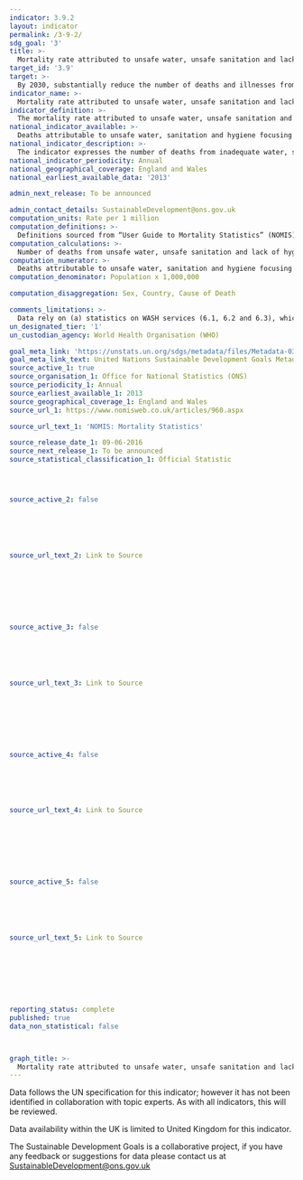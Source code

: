 ```yaml
---
indicator: 3.9.2
layout: indicator
permalink: /3-9-2/
sdg_goal: '3'
title: >-
  Mortality rate attributed to unsafe water, unsafe sanitation and lack of hygiene (exposure to unsafe Water, Sanitation and Hygiene for All (WASH) services)
target_id: '3.9'
target: >-
  By 2030, substantially reduce the number of deaths and illnesses from hazardous chemicals and air, water and soil pollution and contamination
indicator_name: >-
  Mortality rate attributed to unsafe water, unsafe sanitation and lack of hygiene (exposure to unsafe Water, Sanitation and Hygiene for All (WASH) services)
indicator_definition: >-
  The mortality rate attributed to unsafe water, unsafe sanitation and lack of hygiene (exposure to unsafe Water, Sanitation and Hygiene for All (WASH) services) as defined as the number of deaths from unsafe water, unsafe sanitation and lack of hygiene (exposure to unsafe WASH services) in a year, divided by the population, and multiplied by 1,000,000.
national_indicator_available: >-
  Deaths attributable to unsafe water, sanitation and hygiene focusing on inadequate WASH services, expressed per 1,000,000 population.
national_indicator_description: >-
  The indicator expresses the number of deaths from inadequate water, sanitation and hygiene (with focus on WASH services) which could be prevented by improving those services and practices. It is based on both the WASH service provision in the country, as well as the related health outcomes, and therefore provides important information on the actual disease caused by the risks measured in 6.1, 6.2 and 6.3.
national_indicator_periodicity: Annual
national_geographical_coverage: England and Wales
national_earliest_available_data: '2013'

admin_next_release: To be announced

admin_contact_details: SustainableDevelopment@ons.gov.uk
computation_units: Rate per 1 million
computation_definitions: >-
  Definitions sourced from “User Guide to Mortality Statistics” (NOMIS)  Base populations: The population estimates used to calculate mortality rates are mid-year estimates of the resident population of England and Wales based on the Census of Population. Our mid-year population estimates are updated figures using the most recent census, allowing for births, deaths, net migration and ageing of the population.  The population estimates used are the most up-to-date when rates are produced. The specific population estimates used to calculate rates are detailed alongside published tables. Sometimes it is necessary to revise mortality rates following population estimate revisions. Any revisions to mortality rates are footnoted on tables. Further information on population estimates, and their methodology is available.  Final cause of death: The conditions mentioned on the death certificate are used to derive an underlying cause of death. In some cases, more information on cause of death may become available at a later stage after the death has been registered, such that the underlying cause may be subsequently amended. Around 0.1% of deaths have their underlying cause amended (Table 6). This amended or final cause is used in mortality statistics. Sometimes the later information becomes available only after the annual extract has been taken. Users with access to individual records of deaths as shown in the public record (which is never amended) may consequently find some differences with published statistics.
computation_calculations: >-
  Number of deaths from unsafe water, unsafe sanitation and lack of hygiene (exposure to unsafe WASH services) in a year, divided by the population, and multiplied by 1,000,000.
computation_numerator: >-
  Deaths attributable to unsafe water, sanitation and hygiene focusing on inadequate WASH services.
computation_denominator: Population x 1,000,000

computation_disaggregation: Sex, Country, Cause of Death

comments_limitations: >-
  Data rely on (a) statistics on WASH services (6.1, 6.2 and 6.3), which are well assessed in almost all countries, and (b) data on deaths. Data on deaths are also widely available from countries from death registration data or sample registration systems, which are certainly feasible systems. Such data are crucial for improving health and reducing preventable deaths in countries. The main limitation is that not all countries do have such registration systems to date, and data need to be completed with other type of information.
un_designated_tier: '1'
un_custodian_agency: World Health Organisation (WHO)

goal_meta_link: 'https://unstats.un.org/sdgs/metadata/files/Metadata-03-09-02.pdf'
goal_meta_link_text: United Nations Sustainable Development Goals Metadata (PDF 214 KB)
source_active_1: true
source_organisation_1: Office for National Statistics (ONS)
source_periodicity_1: Annual
source_earliest_available_1: 2013
source_geographical_coverage_1: England and Wales
source_url_1: https://www.nomisweb.co.uk/articles/960.aspx

source_url_text_1: 'NOMIS: Mortality Statistics'

source_release_date_1: 09-06-2016
source_next_release_1: To be announced
source_statistical_classification_1: Official Statistic




source_active_2: false






source_url_text_2: Link to Source








source_active_3: false






source_url_text_3: Link to Source








source_active_4: false






source_url_text_4: Link to Source








source_active_5: false






source_url_text_5: Link to Source








reporting_status: complete
published: true
data_non_statistical: false



graph_title: >-
  Mortality rate attributed to unsafe water, unsafe sanitation and lack of hygiene per 1,000,000 people
---
```

Data follows the UN specification for this indicator; however it has not been identified in collaboration with topic experts. As with all indicators, this will be reviewed.
  
Data availability within the UK is limited to United Kingdom for this indicator.
  
The Sustainable Development Goals is a collaborative project, if you have any feedback or suggestions for data please contact us at <SustainableDevelopment@ons.gov.uk>

